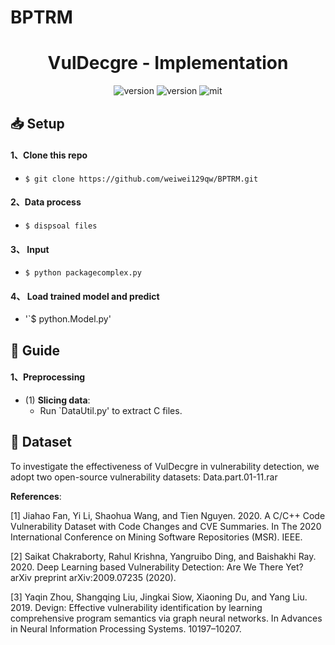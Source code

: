 # BPTRM
<div align="center">
    <p>
    <h1>
    VulDecgre - Implementation
    </h1>
    <img src="https://img.shields.io/badge/Platform-linux-lightgrey" alt="version">
    <img src="https://img.shields.io/badge/Python-3.7+-orange" alt="version">
    <img src="https://img.shields.io/badge/License-MIT-red.svg" alt="mit">
</div>

## 📥 Setup
#### 1、Clone this repo

- `$ git clone https://github.com/weiwei129qw/BPTRM.git`

#### 2、Data process

- `$ dispsoal files`

#### 3、 Input 

- `$ python packagecomplex.py`


#### 4、 Load trained model and predict
- '`$ python.Model.py' 

## 🚨 Guide

#### 1、Preprocessing

- (1) **Slicing data**:
  - Run `DataUtil.py' to extract C files.


## 🤯 Dataset

To investigate the effectiveness of VulDecgre in vulnerability detection, we adopt two open-source vulnerability datasets: 
Data.part.01-11.rar

**References**:

[1] Jiahao Fan, Yi Li, Shaohua Wang, and Tien Nguyen. 2020. A C/C++ Code Vulnerability Dataset with Code Changes and CVE Summaries. In The 2020 International Conference on Mining Software Repositories (MSR). IEEE.

[2] Saikat Chakraborty, Rahul Krishna, Yangruibo Ding, and Baishakhi Ray. 2020. Deep Learning based Vulnerability Detection: Are We There Yet? arXiv preprint arXiv:2009.07235 (2020).

[3] Yaqin Zhou, Shangqing Liu, Jingkai Siow, Xiaoning Du, and Yang Liu. 2019. Devign: Effective vulnerability identification by learning comprehensive program semantics via graph neural networks. In Advances in Neural Information Processing Systems. 10197–10207.
